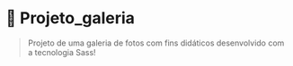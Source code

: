 # 🎈  Projeto_galeria
> Projeto de uma galeria de fotos com fins didáticos desenvolvido com a tecnologia Sass!

